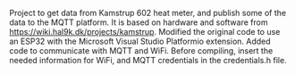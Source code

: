 Project to get data from Kamstrup 602 heat meter, and publish some of the data to the MQTT platform.
It is based on hardware and software from https://wiki.hal9k.dk/projects/kamstrup.
Modified the original code to use an  ESP32 with the Microsoft Visual Studio  Platformio extension.
Added code to communicate with MQTT and WiFi.
Before compiling, insert the needed information for WiFi, and MQTT credentials in the credentials.h file.